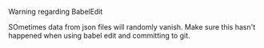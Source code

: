 Warning regarding BabelEdit

SOmetimes data from json files will randomly vanish.
Make sure this hasn't happened when using babel edit and committing to git.